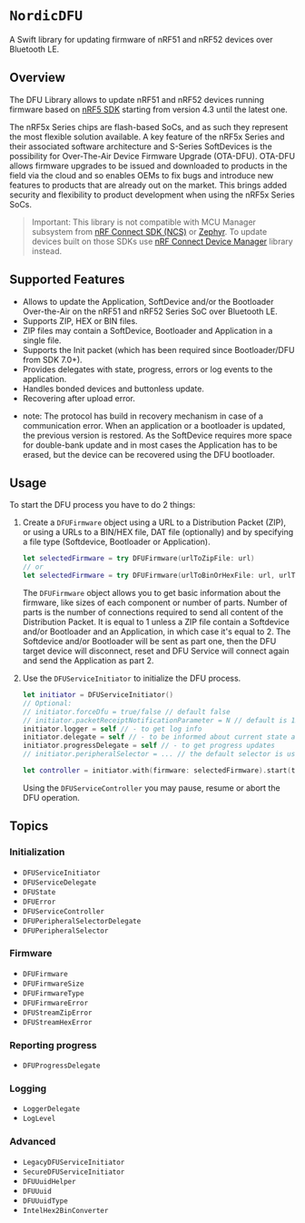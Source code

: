 # ``NordicDFU``

A Swift library for updating firmware of nRF51 and nRF52 devices over Bluetooth LE.

## Overview

The DFU Library allows to update nRF51 and nRF52 devices running firmware based on 
[nRF5 SDK](https://infocenter.nordicsemi.com/topic/struct_sdk/struct/sdk_nrf5_latest.html?cp=9_1)
starting from version 4.3 until the latest one.

The nRF5x Series chips are flash-based SoCs, and as such they represent the most flexible solution available. 
A key feature of the nRF5x Series and their associated software architecture and S-Series SoftDevices is the 
possibility for Over-The-Air Device Firmware Upgrade (OTA-DFU). OTA-DFU allows firmware upgrades to be issued 
and downloaded to products in the field via the cloud and so enables OEMs to fix bugs and introduce new features 
to products that are already out on the market. This brings added security and flexibility to product development 
when using the nRF5x Series SoCs.

> Important: This library is not compatible with MCU Manager subsystem from 
             [nRF Connect SDK (NCS)](https://docs.nordicsemi.com/bundle/ncs-latest/page/nrf/index.html)
             or [Zephyr](https://docs.zephyrproject.org/latest/index.html). 
             To update devices built on those SDKs use 
             [nRF Connect Device Manager](https://github.com/NordicSemiconductor/IOS-nRF-Connect-Device-Manager/) 
             library instead.

## Supported Features

* Allows to update the Application, SoftDevice and/or the Bootloader Over-the-Air on the 
  nRF51 and nRF52 Series SoC over Bluetooth LE.
* Supports ZIP, HEX or BIN files.
* ZIP files may contain a SoftDevice, Bootloader and Application in a single file.
* Supports the Init packet (which has been required since Bootloader/DFU from SDK 7.0+).
* Provides delegates with state, progress, errors or log events to the application.
* Handles bonded devices and buttonless update.
* Recovering after upload error.

- note: The protocol has build in recovery mechanism in case of a communication error. 
        When an application or a bootloader is updated, the previous version is restored. 
        As the SoftDevice requires more space for double-bank update and in most cases the Application
        has to be erased, but the device can be recovered using the DFU bootloader.

## Usage

To start the DFU process you have to do 2 things:

1. Create a ``DFUFirmware`` object using a URL to a Distribution Packet (ZIP), or using a URLs to 
   a BIN/HEX file, DAT file (optionally) and by specifying a file type (Softdevice, Bootloader or 
   Application).

   ```swift
   let selectedFirmware = try DFUFirmware(urlToZipFile: url)
   // or
   let selectedFirmware = try DFUFirmware(urlToBinOrHexFile: url, urlToDatFile: datUrl, type: .application)
   ```

   The `DFUFirmware` object allows you to get basic information about the firmware, like sizes 
   of each component or number of parts. Number of parts is the number of connections required
   to send all content of the Distribution Packet. It is equal to 1 unless a ZIP file contain 
   a Softdevice and/or Bootloader and an Application, in which case it's equal to 2. 
   The Softdevice and/or Bootloader will be sent as part one, then the DFU target device will 
   disconnect, reset and DFU Service will connect again and send the Application as part 2.

2. Use the ``DFUServiceInitiator`` to initialize the DFU process.

   ```swift
   let initiator = DFUServiceInitiator()
   // Optional:
   // initiator.forceDfu = true/false // default false
   // initiator.packetReceiptNotificationParameter = N // default is 12
   initiator.logger = self // - to get log info
   initiator.delegate = self // - to be informed about current state and errors 
   initiator.progressDelegate = self // - to get progress updates
   // initiator.peripheralSelector = ... // the default selector is used
   
   let controller = initiator.with(firmware: selectedFirmware).start(target: peripheral)
   ```
   Using the ``DFUServiceController`` you may pause, resume or abort the DFU operation.

## Topics

### Initialization

- ``DFUServiceInitiator``
- ``DFUServiceDelegate``
- ``DFUState``
- ``DFUError``
- ``DFUServiceController``
- ``DFUPeripheralSelectorDelegate``
- ``DFUPeripheralSelector``

### Firmware

- ``DFUFirmware``
- ``DFUFirmwareSize``
- ``DFUFirmwareType``
- ``DFUFirmwareError``
- ``DFUStreamZipError``
- ``DFUStreamHexError``

### Reporting progress

- ``DFUProgressDelegate``

### Logging

- ``LoggerDelegate``
- ``LogLevel``

### Advanced

- ``LegacyDFUServiceInitiator``
- ``SecureDFUServiceInitiator``
- ``DFUUuidHelper``
- ``DFUUuid``
- ``DFUUuidType``
- ``IntelHex2BinConverter``
